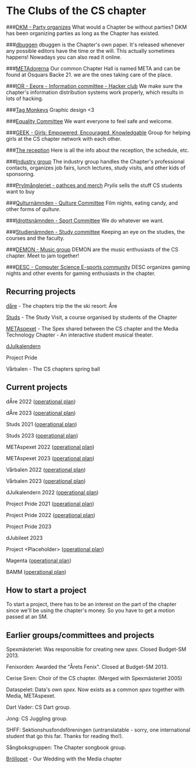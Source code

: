 # The Clubs of the CS chapter

###[DKM - Party organizes](/en/clubs/dkm)
What would a Chapter be without parties? DKM has been organizing parties as long as the Chapter has existed.

###[dbuggen](http://dbu.gg)
dbuggen is the Chapter's own paper. It's released whenever any possible editors have the time or the will. This actually sometimes happens! Nowadays you can also read it online.

###[METAdorerna](/en/clubs/metadorerna)
Our common Chapter Hall is named META and can be found at Osquars Backe 21. we are the ones taking care of the place.

###[IOR - Eeore - Information committee - Hacker club](/en/clubs/informationsorganet)
We make sure the chapter's information distribution systems work properly, which results in lots of hacking.


###[Tag Monkeys](/en/clubs/tag-monkeys)
Graphic design <3

###[Equality Committee](/en/clubs/jamlikhetsnamnden)
We want everyone to feel safe and welcome.

###[GEEK - Girls: Empowered, Encouraged, Knowledgable](/en/clubs/geek)
Group for helping girls at the CS chapter network with each other.

###[The reception](/en/clubs/mottagningen)
Here is all the info about the reception, the schedule, etc.

###[Industry group](/en/clubs/naringslivsgruppen)
The industry group handles the Chapter's professional contacts, organizes job fairs, lunch lectures, study visits, and other kids of sponsoring.

###[Prylmångleriet - pathces and merch](/en/clubs/prylmangleriet)
_Prylis_ sells the stuff CS students want to buy

###[Qulturnämnden - Qulture Committee](/en/clubs/qulturnamnden)
Film nights, eating candy, and other forms of _qulture_.

###[Idrottsnämnden - Sport Committee](/en/clubs/idrottsnamnden)
We do whatever we want.

###[Studienämnden - Study committee](/en/clubs/studienamnden)
Keeping an eye on the studies, the courses and the faculty.

###[DEMON - Music group](/en/clubs/demon)
DEMON are the music enthusiasts of the CS chapter. Meet to jam together!

###[DESC - Computer Science E-sports community](/en/clubs/desc)
DESC organizes gaming nights and other events for gaming enthusiasts in the chapter.

## Recurring projects

[dåre](http://dåre.se) - The chapters trip the the ski resort: Åre

[Studs](https://studieresan.se) - The Study Visit, a course organised by students of the Chapter

[METAspexet](http://metaspexet.se) - The Spex shared between the CS chapter and the Media Technology Chapter - An interactive student musical theater.

[dJulkalendern](https://djul.datasektionen.se/)

Project Pride

Vårbalen - The CS chapters spring ball

## Current projects

dÅre 2022 ([operational plan](https://static.datasektionen.se/verksamhetsplaner/vp_dare_2022.pdf))

dÅre 2023 ([operational plan](https://yoggi.datasektionen.se/verksamhetsplaner/vp_dare_2023.pdf))

Studs 2021 ([operational plan](https://static.datasektionen.se/verksamhetsplaner/vp_studs_2021))

Studs 2023 ([operational plan](https://yoggi.datasektionen.se/verksamhetsplaner/vp_studs_2023.pdf))

METAspexet 2022 ([operational plan](https://static.datasektionen.se/verksamhetsplaner/vp_metaspexet_22))

METAspexet 2023 ([operational plan](https://yoggi.datasektionen.se/verksamhetsplaner/vp_metaspexet_23.pdf))

Vårbalen 2022 ([operational plan](https://static.datasektionen.se/verksamhetsplaner/vp_varbal_2022))

Vårbalen 2023 ([operational plan](https://yoggi.datasektionen.se/verksamhetsplaner/vp_varbal_2023.pdf))

dJulkalendern 2022 ([operational plan](https://yoggi.datasektionen.se/verksamhetsplaner/vp_djulkalendern_2022.pdf))

Project Pride 2021 ([operational plan](https://static.datasektionen.se/verksamhetsplaner/vp_project_pride_2021.pdf))

Project Pride 2022 ([operational plan](https://yoggi.datasektionen.se/verksamhetsplaner/vp_project_pride_2022.pdf))

Project Pride 2023

dJubileet 2023

Project &lt;Placeholder&gt; ([operational plan](https://yoggi.datasektionen.se/verksamhetsplaner/vp_placeholder_2022.pdf))

Magenta ([operational plan](https://yoggi.datasektionen.se/verksamhetsplaner/vp_magenta_2022.pdf))

BAMM ([operational plan](https://yoggi.datasektionen.se/verksamhetsplaner/vp_bamm_2022.pdf))

## How to start a project
To start a project, there has to be an interest on the part of the chapter since we'll be using the chapter's money.
So you have to get a motion passed at an SM.

## Earlier groups/committees and projects

Spexmästeriet: Was responsible for creating new _spex_. Closed Budget-SM 2013.

Fenixorden: Awarded the "Årets Fenix". Closed at Budget-SM 2013.

Cerise Siren: Choir of the CS chapter. (Merged with Spexmästeriet 2005)

Dataspelet: Data's own _spex_. Now exists as a common _spex_ together with Media, METAspexet.

Dart Vader: CS Dart group.

Jong: CS Juggling group.

SHFF: Sektionshusfondsföreningen (untranslatable - sorry, one international student that go this far. Thanks for reading tho!).

Sångboksgruppen: The Chapter songbook group.

[Bröllopet](https://www.facebook.com/brollopet2017) - Our Wedding with the Media chapter
